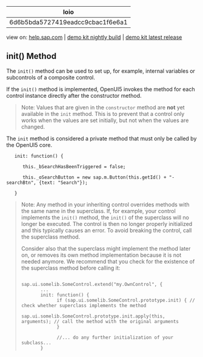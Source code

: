 | loio |
| -----|
| 6d6b5bda5727419eadcc9cbac1f6e6a1 |

<div id="loio">

view on: [help.sap.com](https://help.sap.com/viewer/DRAFT/3237636b137e43519a20ad5513c49ccb/latest/en-US/6d6b5bda5727419eadcc9cbac1f6e6a1.html) | [demo kit nightly build](https://openui5nightly.hana.ondemand.com/#/topic/6d6b5bda5727419eadcc9cbac1f6e6a1) | [demo kit latest release](https://openui5.hana.ondemand.com/#/topic/6d6b5bda5727419eadcc9cbac1f6e6a1)</div>
<!-- loio6d6b5bda5727419eadcc9cbac1f6e6a1 -->

## init\(\) Method

The `init()` method can be used to set up, for example, internal variables or subcontrols of a composite control.

If the `init()` method is implemented, OpenUI5 invokes the method for each control instance directly after the constructor method.

> Note:
> Values that are given in the `constructor` method are **not** yet available in the `init` method. This is to prevent that a control only works when the values are set initially, but not when the values are changed.
> 
> 

The `init` method is considered a private method that must only be called by the OpenUI5 core.

```lang-js
   init: function() {

      this._bSearchHasBeenTriggered = false;

      this._oSearchButton = new sap.m.Button(this.getId() + "-searchBtn", {text: "Search"});

   }
```

> Note:
> Any method in your inheriting control overrides methods with the same name in the superclass. If, for example, your control implements the `init()` method, the `init()` of the superclass will no longer be executed. The control is then no longer properly initialized and this typically causes an error. To avoid breaking the control, call the superclass method.
> 
> Consider also that the superclass might implement the method later on, or removes its own method implementation because it is not needed anymore. We recommend that you check for the existence of the superclass method before calling it:
> 
> ```lang-js
> 
> sap.ui.somelib.SomeControl.extend("my.OwnControl", {
>        ...
>        init: function() {
>              if (sap.ui.somelib.SomeControl.prototype.init) { // check whether superclass implements the method
>                     sap.ui.somelib.SomeControl.prototype.init.apply(this, arguments); // call the method with the original arguments
>              }
> 
>              //... do any further initialization of your subclass... 
>        } 
> ```
> 
> 

